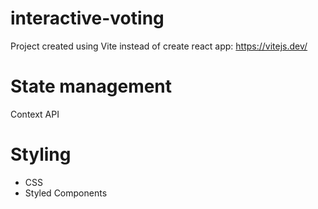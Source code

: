 # interactive-voting
Project created using Vite instead of create react app: https://vitejs.dev/


# State management #
Context API

# Styling #
- CSS
- Styled Components